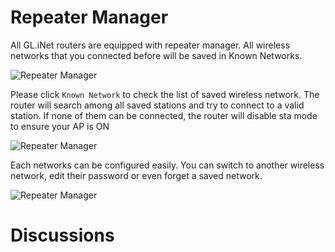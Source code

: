 # Repeater Manager

All GL.iNet routers are equipped with repeater manager. All wireless networks that you connected before will be saved in Known Networks.

![Repeater Manager](https://static.gl-inet.com/docs/en/3/setup/repeater_manager/repeater_manager.jpg)



Please click `Known Network` to check the list of saved wireless network. The router will search among all saved stations and try to connect to a valid station. If none of them can be connected, the router will disable sta mode to ensure your AP is ON

![Repeater Manager](https://static.gl-inet.com/docs/en/3/setup/repeater_manager/repeater_manager1.jpg)



Each networks can be configured easily. You can switch to another wireless network, edit their password or even forget a saved network.

![Repeater Manager](https://static.gl-inet.com/docs/en/3/setup/repeater_manager/repeater_manager2.jpg)



# Discussions